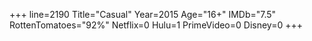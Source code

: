 +++
line=2190
Title="Casual"
Year=2015
Age="16+"
IMDb="7.5"
RottenTomatoes="92%"
Netflix=0
Hulu=1
PrimeVideo=0
Disney=0
+++

